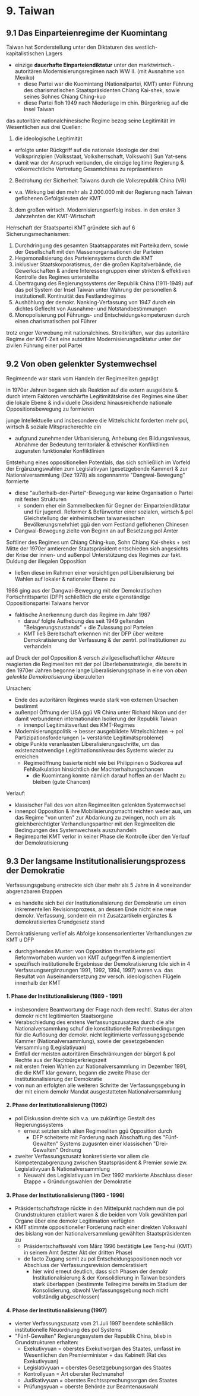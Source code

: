 # 9. Taiwan
## 9.1 Das Einparteienregime der Kuomintang
Taiwan hat Sonderstellung unter den Diktaturen des westlich-kapitalistischen Lagers
- einzige **dauerhafte Einparteiendiktatur** unter den marktwirtsch.-autoritären Modernisierungsregimen nach WW II. (mit Ausnahme von Mexiko)
  - diese Partei war die Kuomintang (Nationalpartei, KMT) unter Führung des charismatischen Staatspräsidenten Chiang Kai-shek, sowie seines Sohnes Chiang Ching-kuo
  - diese Partei floh 1949 nach Niederlage im chin. Bürgerkrieg auf die Insel Taiwan

das autoritäre nationalchinesische Regime bezog seine Legitimität im Wesentlichen aus drei Quellen:
1. die ideologische Legitimität
  - erfolgte unter Rückgriff auf die nationale Ideologie der drei Volksprinzipien (Volksstaat, Volksherrschaft, Volkswohl) Sun Yat-sens
  - damit war der Anspruch verbunden, die einzige legitime Regierung & völkerrechtliche Vertretung Gesamtchinas zu repräsentieren
2. Bedrohung der Sicherheit Taiwans durch die Volksrepublik China (VR)
  - v.a. Wirkung bei den mehr als 2.000.000 mit der Regierung nach Taiwan geflohenen Gefolgsleuten der KMT
3. dem großen wirtsch. Modernisierungserfolg insbes. in den ersten 3 Jahrzehnten der KMT-Wirtschaft

Herrschaft der Staatspartei KMT gründete sich auf 6 Sicherungsmechanismen:
1. Durchdringung des gesamten Staatsapparates mit Parteikadern, sowie der Gesellschaft mit den Massenorganisationen der Parteien
2. Hegemonalisierung des Parteiensystems durch die KMT
3. inklusiver Staatskorporatismus, der die großen Kapitalverbände, die Gewerkschaften & andere Interessengruppen einer strikten & effektiven Kontrolle des Regimes unterstellte
4. Übertragung des Regierungssystems der Republik China (1911-1949) auf das pol System der Insel Taiwan unter Wahrung der personellen & institutionell. Kontinuität des Festlandregimes
5. Aushöhlung der demokr. Nanking-Verfassung von 1947 durch ein dichtes Geflecht von Ausnahme- und Notstandbestimmungen
6. Monopolisierung pol Führungs- und Entscheidungskompetenzen durch einen charismatischen pol Führer

trotz enger Verwebung mit nationalchines. Streitkräften, war das autoritäre Regime der KMT-Zeit eine autoritäre Modernisierungsdiktatur unter der zivilen Führung einer pol Partei

## 9.2 Von oben gelenkter Systemwechsel
Regimeende war stark vom Handeln der Regimeeliten geprägt

in 1970er Jahren begann sich als Reaktion auf die extern ausgelöste & durch intern Faktoren verschärfte Legitimitätskrise des Regimes eine über die lokale Ebene & individuelle Dissidenz hinausreichende nationale Oppositionsbewegung zu formieren

junge Intellektuelle und insbesondere die Mittelschicht forderten mehr pol, wirtsch & soziale Mitspracherechte ein
- aufgrund zunehmender Urbanisierung, Anhebung des Bildungsniveaus, Abnahme der Bedeutung territorialer & ethnischer Konfliktlinen zugunsten funktionaler Konfliktlinien

Entstehung eines oppositionellen Potentials, das sich schließlich im Vorfeld der Ergänzungswahlen zum Legislativyan (gesetzgebende Kammer) & zur Nationalversammlung (Dez 1978) als sogennannte "Dangwai-Bewegung" formierte
- diese "außerhalb-der-Partei"-Bewegung war keine Organisation o Partei mit festen Strukturen
  - sondern eher ein Sammelbecken für Gegner der Einparteiendiktatur und für jugendl. Reformer & Befürworter einer sozialen, wirtsch & pol Gleichstellung der einheimischen taiwanesischen Bevölkerungsmehrhiet ggü den vom Festland geflohenen Chinesen
- Dangwai-Bewegung zielte von Beginn an auf Besetzung pol Ämter

Softliner des Regimes um Chiang Ching-kuo, Sohn Chiang Kai-sheks + seit Mitte der 1970er amtierender Staatspräsident entschieden sich angesichts der Krise der innen- und außenpol Unterstützung des Regimes zur fakt. Duldung der illegalen Opposition
- ließen diese im Rahmen einer vorsichtigen pol Liberalisierung bei Wahlen auf lokaler & nationaler Ebene zu

1986 ging aus der Dangwai-Bewegung mit der Demokratischen Fortschrittspartei (DFP) schließlich die erste eigenständige Oppositionspartei Taiwans hervor
- faktische Anerkennung durch das Regime im Jahr 1987
  - darauf folgte Aufhebung des seit 1949 geltenden "Belagerungszustands" + die Zulassung pol Parteien
  - KMT ließ Bereitschaft erkennen mit der DFP über weitere Demokratisierung der Verfassung & der zentrl. pol Institutionen zu verhandeln
  
auf Druck der pol Opposition & versch zivilgesellschaftlicher Akteure reagierten die Regimeeliten mit der pol Überlebensstrategie, die bereits in den 1970er Jahren begonne lange Liberalisierungsphase in eine von *oben gelenkte Demokratisierung* überzuleiten

Ursachen:
- Ende des autoritären Regimes wurde stark von externen Ursachen bestimmt
- außenpol Öffnung der USA ggü VR China unter Richard Nixon und der damit verbundenen internationalen Isolierung der Republik Taiwan
  - innenpol Legitimätsverlust des KMT-Regimes
- Modernisierungspolitik -> besser ausgebildete Mittelschichten -> pol Partizipationsforderungen (+ verstärkte Legitimätsprobleme)
- obige Punkte veranlassten Liberalisierungsschritte, um das existenznotwendige Legitimationsniveau des Systems wieder zu erreichen
  - Regimeöffnung basierte nicht wie bei Philippinen o Südkorea auf Fehlkalkulation hinsichtlich der Machterhaltungschancen
	- die Kuomintang konnte nämlich darauf hoffen an der Macht zu bleiben (gute Chancen)
	
Verlauf:
- klassischer Fall des von alten Regimeeliten gelenkten Systemwechsel
- innenpol Opposition & ihre Mobilisierungsmacht reichten weder aus, um das Regime "von unten" zur Abdankung zu zwingen, noch um als gleichberechtigter Verhandlungspartner mit den Regimeeliten die Bedingungen des Systemwechsels auszuhandeln
- Regimepartei KMT verlor in keiner Phase die Kontrolle über den Verlauf der Demokratisierung

## 9.3 Der langsame Institutionalisierungsprozess der Demokratie
Verfassungsgebung erstreckte sich über mehr als 5 Jahre in 4 voneinander abgrenzbaren Etappen
- es handelte sich bei der Institutionalisierung der Demokratie um einen inkrementellen Revisionsprozess, an dessen Ende nicht eine neue demokr. Verfassung, sondern ein mit Zusatzartikeln ergänztes & demokratisiertes Grundgesetz stand

Demokratisierung verlief als Abfolge konsensorientierter Verhandlungen zw KMT u DFP
- durchgehendes Muster: von Opposition thematisierte pol Reformvorhaben wurden von KMT aufgegriffen & implementiert
- spezifisch institutionelle Ergebnisse der Demokratisierung (die sich in 4 Verfassungsergänzungen 1991, 1992, 1994, 1997) waren v.a. das Resultat von Auseinandersetzung zw versch. ideologischen Flügeln innerhalb der KMT

#### 1. Phase der Institutionalisierung (1989 - 1991)
- insbesondere Beantwortung der Frage nach dem rechtl. Status der alten demokr nicht legitimierten Staatsorgane
- Verabschiedung des erstens Verfassungszusatzes durch die alte Nationalversammlung schuf die konstitutionelle Rahmenbedingungen für die Auflösung der demokr. nicht legitimierte verfassungsgebende Kammer (Nationalversammlung), sowie der gesetzgebenden Versammlung (Legislatiyuan)
- Entfall der meisten autoritären Einschränkungen der bürgerl & pol Rechte aus der Nachbürgerkriegszeit
- mit ersten freien Wahlen zur Nationalversammlung im Dezember 1991, die die KMT klar gewann, begann die zweite Phase der Institutionalisierung der Demokratie
- von nun an erfolgten alle weiteren Schritte der Verfassungsgebung in der mit einem demokr Mandat ausgestatteten Nationalversammlung


#### 2. Phase der Institutionalisierung (1992)
- pol Diskussion drehte sich v.a. um zukünftige Gestalt des Regierungssystems
  - erneut setzten sich alten Regimeeliten ggü Opposition durch
	- DFP scheiterte mit Forderung nach Abschaffung des "Fünf-Gewalten" Systems zugusnten einer klassischen "Drei-Gewalten" Ordnung
- zweiter Verfassungszusatz konkretisierte vor allem die Kompetenzabgrenzung zwischen Staatspräsident & Premier sowie zw. Legislativyuan & Nationalversammlung
  - Neuwahl des Legislativyuan im Dez 1992 markierte Abschluss dieser Etappe + Gründungswahlen der Demokratie
  
#### 3. Phase der Institutionalisierung (1993 - 1996)
- Präsidentschaftsfrage rückte in den Mittelpunkt nachdem nun die pol Grundstrukturen etabliert waren & die beiden vom Volk gewählten parl Organe über eine demokr Legitimation verfügten
- KMT stimmte oppositioneller Forderung nach einer direkten Volkswahl des bislang von der Nationalversammlung gewählten Staatspräsidenten zu
  - Präsidentschaftswahl vom März 1996 bestätigte Lee Teng-hui (KMT) in seinem Amt (letzter Akt der dritten Phase)
  - de facto Zugang somit zu pol Entscheidungspositionen noch vor Abschluss der Verfassungsrevision demokratisiert
	- hier wird erneut deutlich, dass sich Phasen der demokr Institutionalisierung & der Konsolidierung in Taiwan besonders stark überlappen (bestimmte Teilregime bereits im Stadium der Konsolidierung, obwohl Verfassungsgebung noch nicht vollständig abgeschlossen)

#### 4. Phase der Institutionalisierung (1997)
- vierter Verfassungszusatz vom 21.Juli 1997 beendete schließlich institutionelle Neuordnung des pol Systems
- "Fünf-Gewalten" Regierungssystem der Republik China, blieb in Grundstrukturen erhalten:
  - Exekutivyuan = oberstes Exekutivorgan des Staates, umfasst im Wesentlichen den Premierminister + das Kabinett (Rat des Exekutivyuan)
  - Legislativyuan = oberstes Gesetzgebungsorgan des Staates
  - Kontrollyuan = Art oberster Rechnunshof
  - Judikativyuan = oberstes Rechtssprechungsorgan des Staates
  - Prüfungsyuan = oberste Behörde zur Beamtenauswahl
